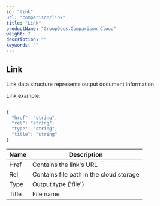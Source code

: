 ```yaml
---
id: "link"
url: "comparison/link"
title: "Link"
productName: "GroupDocs.Comparison Cloud"
weight: 7
description: ""
keywords: ""
---
```


## Link ##

Link data structure represents output document information

Link example:


```javascript 

{
  "href": "string",
  "rel": "string",
  "type": "string",
  "title": "string"
}

 ```



 

|Name|Description
|---|---
|Href|Contains the link's URL
|Rel|Contains file path in the cloud storage
|Type|Output type ('file')
|Title|File name

 


